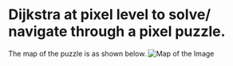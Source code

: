 # Dijkstra at pixel level to solve/ navigate through a pixel puzzle.
The map of the puzzle is as shown below.
![Map of the Image](https://github.com/HKyatham/Pixel_Puzzle_Using_Dijstra/blob/main/Generated%20Images/Map_of_Environment.png)
